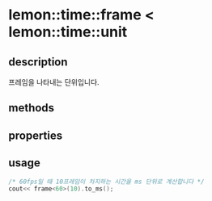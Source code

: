lemon::time::frame < lemon::time::unit
====

description
----
프레임을 나타내는 단위입니다.

methods
----

properties
----

usage
----
```C++
/* 60fps일 때 10프레임이 차지하는 시간을 ms 단위로 계산합니다 */
cout<< frame<60>(10).to_ms();
```
